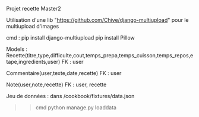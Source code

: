 Projet recette Master2

Utilisation d'une lib "https://github.com/Chive/django-multiupload"
pour le multiupload d'images

cmd : 
pip install django-multiupload
pip install Pillow

Models :
Recette(titre,type,difficulte,cout,temps_prepa,temps_cuisson,temps_repos,etape,ingredients,user)
FK : user

Commentaire(user,texte,date,recette)
FK : user

Note(user,note,recette)
FK : user, recette

Jeu de données :
dans /cookbook/fixtures/data.json
>> cmd python manage.py loaddata


